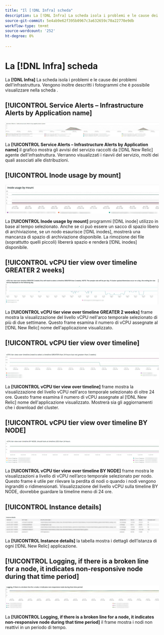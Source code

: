 ```yaml
---
title: "Il [!DNL Infra] scheda"
description: La [!DNL Infra] La scheda isola i problemi e le cause dei problemi dell'infrastruttura.
source-git-commit: 5e4ab9e62f395b0967c3a632659c70a22770e9db
workflow-type: tm+mt
source-wordcount: '252'
ht-degree: 0%

---
```



# La [!DNL Infra] scheda

La **[!DNL Infra]** La scheda isola i problemi e le cause dei problemi dell&#39;infrastruttura. Vengono inoltre descritti i fotogrammi che è possibile visualizzare nella scheda .

## [!UICONTROL Service Alerts – Infrastructure Alerts by Application name]

![Avvisi di servizio](../../assets/tools/observation-for-adobe-commerce/service-alerts.jpg)

La **[!UICONTROL Service Alerts – Infrastructure Alerts by Application name]** il grafico mostra gli avvisi del servizio raccolti da [!DNL New Relic] agente dell&#39;infrastruttura. Verranno visualizzati i riavvii del servizio, molti dei quali associati alle distribuzioni.

## [!UICONTROL Inode usage by mount]

![Utilizzo nodo per montaggio](../../assets/tools/observation-for-adobe-commerce/inode-usage-mount.jpg)

La **[!UICONTROL Inode usage by mount]** programmi [!DNL inode] utilizzo in base al tempo selezionato. Anche se ci può essere un sacco di spazio libero di archiviazione, se un nodo esaurisce [!DNL inodes], mostrerà una mancanza di spazio di archiviazione disponibile. La rimozione dei file (soprattutto quelli piccoli) libererà spazio e renderà [!DNL inodes] disponibile.

## [!UICONTROL vCPU tier view over timeline GREATER 2 weeks]

![Visualizzazione a livello di CPU sulla timeline MAGGIORE di 2 settimane](../../assets/tools/observation-for-adobe-commerce/vCPU-tier.jpg)

La **[!UICONTROL vCPU tier view over timeline GREATER 2 weeks]** frame mostra la visualizzazione del livello vCPU nell&#39;arco temporale selezionato di più di due settimane. Questo frame esamina il numero di vCPU assegnate al [!DNL New Relic] nome dell&#39;applicazione visualizzato.

## [!UICONTROL vCPU tier view over timeline]

![Visualizzazione a livello di CPU sulla timeline](../../assets/tools/observation-for-adobe-commerce/vcpu-tier-24.jpg)

La **[!UICONTROL vCPU tier view over timeline]** frame mostra la visualizzazione del livello vCPU nell&#39;arco temporale selezionato di oltre 24 ore. Questo frame esamina il numero di vCPU assegnate al [!DNL New Relic] nome dell&#39;applicazione visualizzato. Mostrerà sia gli aggiornamenti che i download del cluster.

## [!UICONTROL vCPU tier view over timeline BY NODE]

![Visualizzazione a livello di CPU sulla timeline da NODE](../../assets/tools/observation-for-adobe-commerce/infra_by_node.png)

La **[!UICONTROL vCPU tier view over timeline BY NODE]** frame mostra le visualizzazioni a livello di vCPU nell’arco temporale selezionato per nodo. Questo frame è utile per rilevare la perdita di nodi o quando i nodi vengono ingranditi o ridimensionati. Visualizzazione del livello vCPU sulla timeline BY NODE, dovrebbe guardare la timeline meno di 24 ore.

## [!UICONTROL Instance details]

![Dettagli istanza](../../assets/tools/observation-for-adobe-commerce/instance-details.jpg)

La **[!UICONTROL Instance details]** la tabella mostra i dettagli dell’istanza di ogni [!DNL New Relic] applicazione.

## [!UICONTROL Logging, if there is a broken line for a node, it indicates non-responsive node during that time period]

![nodo non reattivo](../../assets/tools/observation-for-adobe-commerce/non-responsive-node.jpg)

La **[!UICONTROL Logging, if there is a broken line for a node, it indicates non-responsive node during that time period]** il frame mostra i nodi non reattivi in un periodo di tempo.
